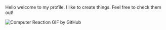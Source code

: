 Hello welcome to my profile. I like to create things. Feel free to check them out!


![Computer Reaction GIF by GitHub](https://github.com/user-attachments/assets/52a4895f-119a-4c0d-a7ec-0d2cd7ce5e4c)
